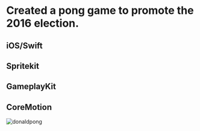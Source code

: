 # Created a pong game to promote the 2016 election.
##  iOS/Swift
##  Spritekit
##  GameplayKit
##  CoreMotion
![donaldpong](https://cloud.githubusercontent.com/assets/20345440/21596241/820de2d2-d0ed-11e6-90d3-e36235a1cdc8.jpg)
